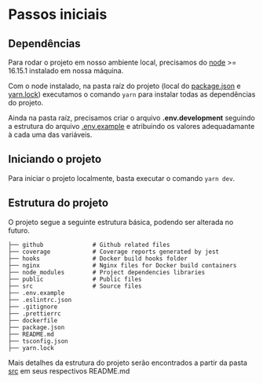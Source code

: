 # Passos iniciais

## Dependências

Para rodar o projeto em nosso ambiente local, precisamos do [node](https://nodejs.org/en/) >= 16.15.1 instalado em nossa máquina.</br>

Com o node instalado, na pasta raíz do projeto (local do [package.json](package.json) e [yarn.lock](yarn.lock)) executamos o comando ```yarn``` para instalar todas as dependências do projeto.

Ainda na pasta raíz, precisamos criar o arquivo <b>.env.development</b> seguindo a estrutura do arquivo [.env.example](.env.example) e atribuindo os valores adequadamante à cada uma das variáveis.

## Iniciando o projeto

Para iniciar o projeto localmente, basta executar o comando ```yarn dev```.

## Estrutura do projeto

O projeto segue a seguinte estrutura básica, podendo ser alterada no futuro.

    ├── github              # Github related files
    ├── coverage            # Coverage reports generated by jest
    ├── hooks               # Docker build hooks folder
    ├── nginx               # Nginx files for Docker build containers
    ├── node_modules        # Project dependencies libraries
    ├── public              # Public files
    ├── src                 # Source files
    ├── .env.example
    ├── .eslintrc.json
    ├── .gitignore
    ├── .prettierrc
    ├── dockerfile
    ├── package.json
    ├── README.md
    ├── tsconfig.json
    ├── yarn.lock

Mais detalhes da estrutura do projeto serão encontrados a partir da pasta [src](src/README.md) em seus respectivos README.md 
